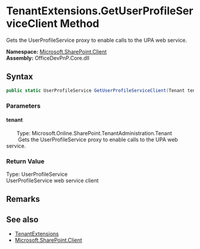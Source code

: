 # TenantExtensions.GetUserProfileServiceClient Method  
 Gets the UserProfileService proxy to enable calls to the UPA web service.   

**Namespace:** [Microsoft.SharePoint.Client](Microsoft.SharePoint.Client.md)  
**Assembly:** OfficeDevPnP.Core.dll  
## Syntax
```C#
public static UserProfileService GetUserProfileServiceClient(Tenant tenant)
```
### Parameters
#### tenant  
&emsp;&emsp;Type: Microsoft.Online.SharePoint.TenantAdministration.Tenant  
&emsp;&emsp; Gets the UserProfileService proxy to enable calls to the UPA web service.   

  

### Return Value
Type: UserProfileService  
UserProfileService web service client  


## Remarks
  
## See also
- [TenantExtensions](Microsoft.SharePoint.Client.TenantExtensions.md) 
- [Microsoft.SharePoint.Client](Microsoft.SharePoint.Client.md) 
